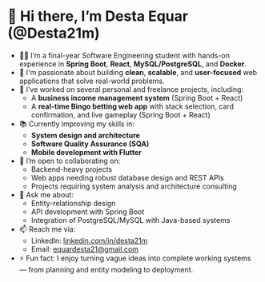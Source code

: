 # 👋 Hi there, I’m Desta Equar (@Desta21m)

- 👨‍💻 I’m a final-year Software Engineering student with hands-on experience in **Spring Boot**, **React**, **MySQL/PostgreSQL**, and **Docker**.
- 🚀 I'm passionate about building **clean**, **scalable**, and **user-focused** web applications that solve real-world problems.
- 🔧 I’ve worked on several personal and freelance projects, including:
  - A **business income management system** (Spring Boot + React)
  - A **real-time Bingo betting web app** with stack selection, card confirmation, and live gameplay (Spring Boot + React)
- 📚 Currently improving my skills in:
  - **System design and architecture**
  - **Software Quality Assurance (SQA)**
  - **Mobile development with Flutter**
- 🤝 I’m open to collaborating on:
  - Backend-heavy projects
  - Web apps needing robust database design and REST APIs
  - Projects requiring system analysis and architecture consulting
- 💬 Ask me about:
  - Entity-relationship design
  - API development with Spring Boot
  - Integration of PostgreSQL/MySQL with Java-based systems
- 📫 Reach me via:
  - LinkedIn: [linkedin.com/in/desta21m](https://linkedin.com/in/desta21m)
  - Email: equardesta21@gmail.com
- ⚡ Fun fact: I enjoy turning vague ideas into complete working systems — from planning and entity modeling to deployment.

<!---
Desta21m/Desta21m is a ✨ special ✨ repository because its `README.md` (this file) appears on your GitHub profile.
You can click the Preview link to take a look at your changes.
--->
